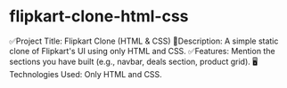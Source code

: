 # flipkart-clone-html-css
✅Project Title: Flipkart Clone (HTML & CSS)
📄Description: A simple static clone of Flipkart's UI using only HTML and CSS.
✅Features: Mention the sections you have built (e.g., navbar, deals section, product grid).
🖥️Technologies Used: Only HTML and CSS.
